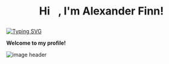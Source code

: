 # <p align="center">Hi <img src="https://raw.githubusercontent.com/marcos-inja/marcos-inja/main/gifs/hi.gif" width="15px">, I'm Alexander Finn!</p>

[![Typing SVG](https://readme-typing-svg.herokuapp.com?color=%2336BCF7&lines=Full+stack+and+blockchain+developer)](https://git.io/typing-svg)

**Welcome to my profile!**

<img alt="image header" src="https://noda-portfolio.web.app/git_banner.png"/> 
